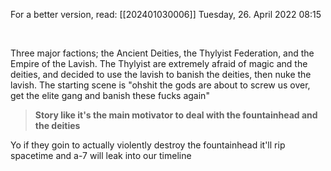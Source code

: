 For a better version, read: [[202401030006]]
Tuesday, 26. April 2022
08:15

 

Three major factions; the Ancient Deities, the Thylyist Federation, and the Empire of the Lavish.
The Thylyist are extremely afraid of magic and the deities, and decided to use the lavish to banish the deities, then nuke the lavish.
The starting scene is "ohshit the gods are about to screw us over, get the elite gang and banish these fucks again"

> **Story like it's the main motivator to deal with the fountainhead and the deities**

Yo if they goin to actually violently destroy the fountainhead it'll rip spacetime and a-7 will leak into our timeline

 
